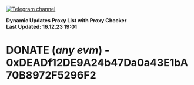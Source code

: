 [![Telegram channel](https://img.shields.io/endpoint?url=https://runkit.io/damiankrawczyk/telegram-badge/branches/master?url=https://t.me/n4z4v0d)](https://t.me/n4z4v0d) 

**Dynamic Updates Proxy List with Proxy Checker**  
**Last Updated: 16.12.23 19:01**

# DONATE (_any evm_) - 0xDEADf12DE9A24b47Da0a43E1bA70B8972F5296F2
